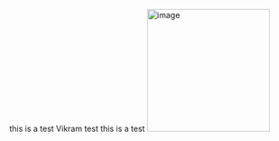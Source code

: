 this is a test
Vikram test
this is a test
<img width="217" alt="image" src="https://github.com/VikramDocument360/killiantest/assets/149387085/eab86e21-f456-4dc5-aef6-065f227fc53e">
